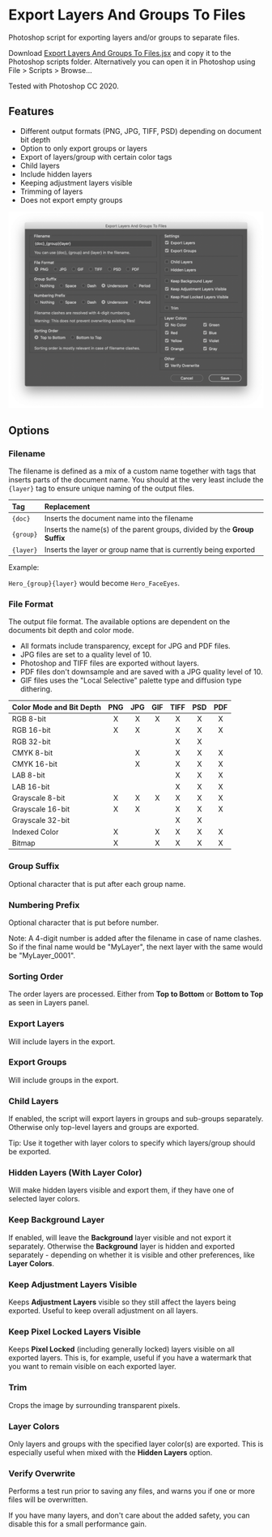 # Export Layers And Groups To Files

Photoshop script for exporting layers and/or groups to separate files.

Download [Export Layers And Groups To Files.jsx](https://github.com/mortenblaa/photoshop-scripts/raw/master/Export%20Layers%20And%20Groups%20To%20Files/Export%20Layers%20And%20Groups%20To%20Files.jsx) and copy it to the Photoshop scripts folder. Alternatively you can open it in Photoshop using File > Scripts > Browse...

Tested with Photoshop CC 2020.

## Features

- Different output formats (PNG, JPG, TIFF, PSD) depending on document bit depth
- Option to only export groups or layers
- Export of layers/group with certain color tags
- Child layers
- Include hidden layers
- Keeping adjustment layers visible
- Trimming of layers
- Does not export empty groups

![](ScriptUI.png)

## Options

### Filename

The filename is defined as a mix of a custom name together with tags that inserts parts of the document name. You should at the very least include the `{layer}` tag to ensure unique naming of the output files.

| Tag | Replacement |
| :--- | :--- |
| `{doc}` | Inserts the document name into the filename |
| `{group}` | Inserts the name(s) of the parent groups, divided by the **Group Suffix** |
| `{layer}` | Inserts the layer or group name that is currently being exported |

Example: 

`Hero_{group}{layer}` would become `Hero_FaceEyes`.

### File Format

The output file format. The available options are dependent on the documents bit depth and color mode.

- All formats include transparency, except for JPG and PDF files.
- JPG files are set to a quality level of 10.
- Photoshop and TIFF files are exported without layers.
- PDF files don't downsample and are saved with a JPG quality level of 10.
- GIF files uses the "Local Selective" palette type and diffusion type dithering.

| Color Mode and Bit Depth | PNG  | JPG  | GIF  | TIFF | PSD  | PDF  |
| :---                     | :--: | :--: | :--: | :--: | :--: | :--: |
| RGB 8-bit                | X    | X    | X    | X    | X    | X    |
| RGB 16-bit               | X    | X    |      | X    | X    | X    |
| RGB 32-bit               |      |      |      | X    | X    |      |
| CMYK 8-bit               |      | X    |      | X    | X    | X    |
| CMYK 16-bit              |      | X    |      | X    | X    | X    |
| LAB 8-bit                |      |      |      | X    | X    | X    |
| LAB 16-bit               |      |      |      | X    | X    | X    |
| Grayscale 8-bit          | X    | X    | X    | X    | X    | X    |
| Grayscale 16-bit         | X    | X    |      | X    | X    | X    |
| Grayscale 32-bit         |      |      |      | X    | X    |      |
| Indexed Color            | X    |      | X    | X    | X    | X    |
| Bitmap                   | X    |      | X    | X    | X    | X    |

### Group Suffix

Optional character that is put after each group name.

### Numbering Prefix

Optional character that is put before number. 

Note: A 4-digit number is added after the filename in case of name clashes. So if the final name would be "MyLayer", the next layer with the same would be "MyLayer_0001".

### Sorting Order

The order layers are processed. Either from **Top to Bottom** or **Bottom to Top** as seen in Layers panel. 

### Export Layers

Will include layers in the export.

### Export Groups

Will include groups in the export.

### Child Layers

If enabled, the script will export layers in groups and sub-groups separately. Otherwise only top-level layers and groups are exported.

Tip: Use it together with layer colors to specify which layers/group should be exported.

### Hidden Layers (With Layer Color)

Will make hidden layers visible and export them, if they have one of selected layer colors.

### Keep Background Layer

If enabled, will leave the **Background** layer visible and not export it separately. Otherwise the **Background** layer is hidden and exported separately - depending on whether it is visible and other preferences, like **Layer Colors**.

### Keep Adjustment Layers Visible

Keeps **Adjustment Layers** visible so they still affect the layers being exported. Useful to keep overall adjustment on all layers.

### Keep Pixel Locked Layers Visible

Keeps **Pixel Locked** (including generally locked) layers visible on all exported layers. This is, for example, useful if you have a watermark that you want to remain visible on each exported layer.

### Trim

Crops the image by surrounding transparent pixels.

### Layer Colors

Only layers and groups with the specified layer color(s) are exported. This is especially useful when mixed with the **Hidden Layers** option.

### Verify Overwrite

Performs a test run prior to saving any files, and warns you if one or more files will be overwritten.

If you have many layers, and don't care about the added safety, you can disable this for a small performance gain.
